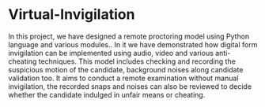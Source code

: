 # Virtual-Invigilation
In this project, we have designed a remote proctoring model using Python language and various modules.. In it we have demonstrated how digital form invigilation can be implemented using audio, video and various anti-cheating techniques. This model includes checking and recording the suspicious motion of the candidate, background noises along candidate validation too. It aims to conduct a remote examination without manual invigilation, the recorded snaps and noises can also be reviewed to decide whether the candidate indulged in unfair means or cheating.
